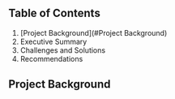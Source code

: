 ## Table of Contents
1. [Project Background](#Project Background)
2. Executive Summary
3. Challenges and Solutions
4. Recommendations

## Project Background
